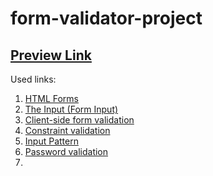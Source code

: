 # form-validator-project

## [Preview Link](https://ingoo1.github.io/form-validator-project/)

Used links:

1. [HTML Forms](https://www.w3schools.com/html/html_forms.asp)
2. [The Input (Form Input)](https://developer.mozilla.org/en-US/docs/Web/HTML/Element/input)
3. [Client-side form validation](https://developer.mozilla.org/en-US/docs/Learn/Forms/Form_validation)
4. [Constraint validation](https://developer.mozilla.org/en-US/docs/Web/HTML/Constraint_validation)
5. [Input Pattern](https://html.com/attributes/input-pattern/)
6. [Password validation](https://regexr.com/3bfsi)
7. []()
